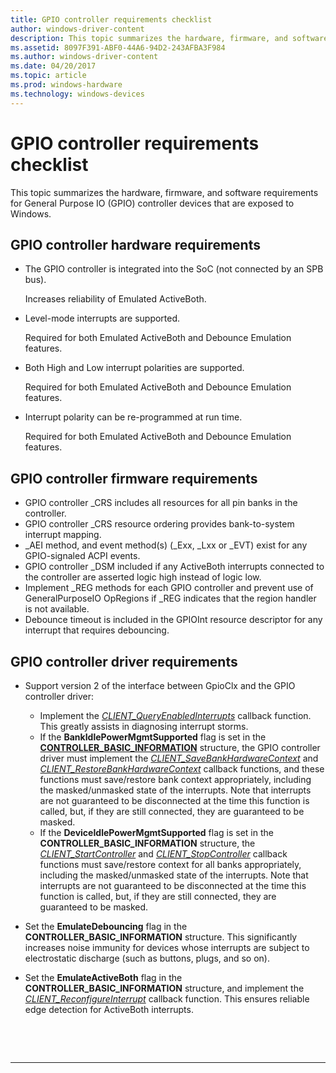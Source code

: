 ```yaml
---
title: GPIO controller requirements checklist
author: windows-driver-content
description: This topic summarizes the hardware, firmware, and software requirements for General Purpose IO (GPIO) controller devices that are exposed to Windows.
ms.assetid: 8097F391-ABF0-44A6-94D2-243AFBA3F984
ms.author: windows-driver-content
ms.date: 04/20/2017
ms.topic: article
ms.prod: windows-hardware
ms.technology: windows-devices
---
```


# GPIO controller requirements checklist


This topic summarizes the hardware, firmware, and software requirements for General Purpose IO (GPIO) controller devices that are exposed to Windows.

## <a href="" id="hw"></a>GPIO controller hardware requirements


-   The GPIO controller is integrated into the SoC (not connected by an SPB bus).

    Increases reliability of Emulated ActiveBoth.

-   Level-mode interrupts are supported.

    Required for both Emulated ActiveBoth and Debounce Emulation features.

-   Both High and Low interrupt polarities are supported.

    Required for both Emulated ActiveBoth and Debounce Emulation features.

-   Interrupt polarity can be re-programmed at run time.

    Required for both Emulated ActiveBoth and Debounce Emulation features.

## <a href="" id="fw"></a>GPIO controller firmware requirements


-   GPIO controller \_CRS includes all resources for all pin banks in the controller.
-   GPIO controller \_CRS resource ordering provides bank-to-system interrupt mapping.
-   \_AEI method, and event method(s) (\_Exx, \_Lxx or \_EVT) exist for any GPIO-signaled ACPI events.
-   GPIO controller \_DSM included if any ActiveBoth interrupts connected to the controller are asserted logic high instead of logic low.
-   Implement \_REG methods for each GPIO controller and prevent use of GeneralPurposeIO OpRegions if \_REG indicates that the region handler is not available.
-   Debounce timeout is included in the GPIOInt resource descriptor for any interrupt that requires debouncing.

## <a href="" id="driver"></a>GPIO controller driver requirements


-   Support version 2 of the interface between GpioClx and the GPIO controller driver:

    -   Implement the [*CLIENT\_QueryEnabledInterrupts*](https://msdn.microsoft.com/library/windows/hardware/dn265184) callback function. This greatly assists in diagnosing interrupt storms.
    -   If the **BankIdlePowerMgmtSupported** flag is set in the [**CONTROLLER\_BASIC\_INFORMATION**](https://msdn.microsoft.com/library/windows/hardware/hh439358) structure, the GPIO controller driver must implement the [*CLIENT\_SaveBankHardwareContext*](https://msdn.microsoft.com/library/windows/hardware/hh439419) and [*CLIENT\_RestoreBankHardwareContext*](https://msdn.microsoft.com/library/windows/hardware/hh439414) callback functions, and these functions must save/restore bank context appropriately, including the masked/unmasked state of the interrupts. Note that interrupts are not guaranteed to be disconnected at the time this function is called, but, if they are still connected, they are guaranteed to be masked.
    -   If the **DeviceIdlePowerMgmtSupported** flag is set in the **CONTROLLER\_BASIC\_INFORMATION** structure, the [*CLIENT\_StartController*](https://msdn.microsoft.com/library/windows/hardware/hh439424) and [*CLIENT\_StopController*](https://msdn.microsoft.com/library/windows/hardware/hh439430) callback functions must save/restore context for all banks appropriately, including the masked/unmasked state of the interrupts. Note that interrupts are not guaranteed to be disconnected at the time this function is called, but, if they are still connected, they are guaranteed to be masked.
-   Set the **EmulateDebouncing** flag in the **CONTROLLER\_BASIC\_INFORMATION** structure. This significantly increases noise immunity for devices whose interrupts are subject to electrostatic discharge (such as buttons, plugs, and so on).
-   Set the **EmulateActiveBoth** flag in the **CONTROLLER\_BASIC\_INFORMATION** structure, and implement the [*CLIENT\_ReconfigureInterrupt*](https://msdn.microsoft.com/library/windows/hardware/hh698243) callback function. This ensures reliable edge detection for ActiveBoth interrupts.

 

 


--------------------



